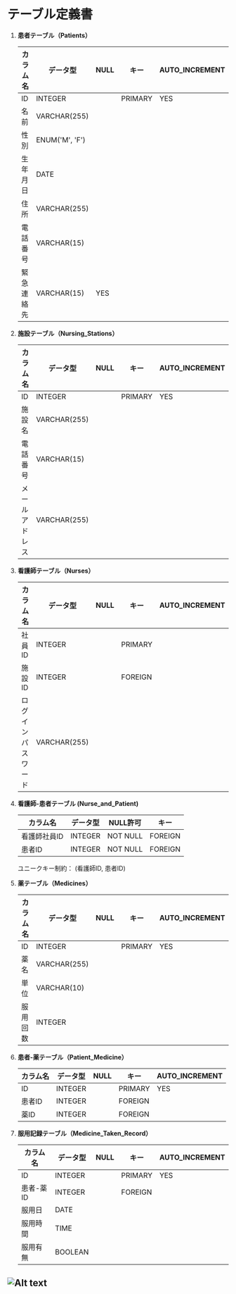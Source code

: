 # テーブル定義書

1. **患者テーブル（Patients）**
  
    | カラム名 | データ型 | NULL | キー | AUTO_INCREMENT |
    | --- | --- | --- | --- | --- |
    | ID | INTEGER |  | PRIMARY | YES |
    | 名前 | VARCHAR(255) |  |  |  |
    | 性別 | ENUM('M', 'F') |  |  |  |
    | 生年月日 | DATE |  |  |  |
    | 住所 | VARCHAR(255) |  |  |  |
    | 電話番号 | VARCHAR(15) |  |  |  |
    | 緊急連絡先 | VARCHAR(15) | YES |  |  |
2. **施設テーブル（Nursing_Stations）**
  
    | カラム名 | データ型 | NULL | キー | AUTO_INCREMENT |
    | --- | --- | --- | --- | --- |
    | ID | INTEGER |  | PRIMARY | YES |
    | 施設名 | VARCHAR(255) |  |  |  |
    | 電話番号 | VARCHAR(15) |  |  |  |
    | メールアドレス | VARCHAR(255) |  |  |  |
3. **看護師テーブル（Nurses）**
  
    | カラム名 | データ型 | NULL | キー | AUTO_INCREMENT |
    | --- | --- | --- | --- | --- |
    | 社員ID | INTEGER |  | PRIMARY |  |
    | 施設ID | INTEGER |  | FOREIGN |  |
    | ログインパスワード | VARCHAR(255) |  |  |  |
4. **看護師-患者テーブル (Nurse_and_Patient)**
  
    | カラム名 | データ型 | NULL許可 | キー |
    | --- | --- | --- | --- |
    | 看護師社員ID | INTEGER | NOT NULL | FOREIGN |
    | 患者ID | INTEGER | NOT NULL | FOREIGN |
  
    ユニークキー制約： (看護師ID, 患者ID)
  
5. **薬テーブル（Medicines）**
  
    | カラム名 | データ型 | NULL | キー | AUTO_INCREMENT |
    | --- | --- | --- | --- | --- |
    | ID | INTEGER |  | PRIMARY | YES |
    | 薬名 | VARCHAR(255) |  |  |  |
    | 単位 | VARCHAR(10) |  |  |  |
    | 服用回数 | INTEGER |  |  |  |
6. **患者-薬テーブル（Patient_Medicine）**
  
    | カラム名 | データ型 | NULL | キー | AUTO_INCREMENT |
    | --- | --- | --- | --- | --- |
    | ID | INTEGER |  | PRIMARY | YES |
    | 患者ID | INTEGER |  | FOREIGN |  |
    | 薬ID | INTEGER |  | FOREIGN |  |
7. **服用記録テーブル（Medicine_Taken_Record）**
  
    | カラム名 | データ型 | NULL | キー | AUTO_INCREMENT |
    | --- | --- | --- | --- | --- |
    | ID | INTEGER |  | PRIMARY | YES |
    | 患者-薬ID | INTEGER |  | FOREIGN |  |
    | 服用日 | DATE |  |  |  |
    | 服用時間 | TIME |  |  |  |
    | 服用有無 | BOOLEAN |  |  |  |
  
## ![Alt text](https://i.gyazo.com/b8896fa3557c0abdc58202c8403278d4.png)
